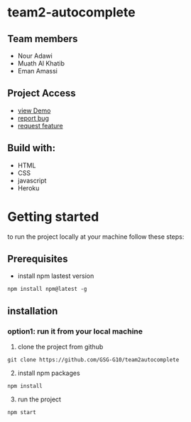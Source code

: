 # team2-autocomplete

## Team members
* Nour Adawi
* Muath Al Khatib
* Eman Amassi

## Project Access
* [view Demo](https://team2-auto-complete.herokuapp.com/)
* [report bug](https://github.com/GSG-G10/team2-autocomplete/issues)
* [request feature](https://github.com/GSG-G10/team2-autocomplete/issues)

## Build with: 
* HTML
* CSS
* javascript
* Heroku

# Getting started
to run the project locally at your machine follow these steps: 

## Prerequisites
* install npm lastest version
```
npm install npm@latest -g
```

## installation
### option1: run it from your local machine
1. clone the project from github
 ```
git clone https://github.com/GSG-G10/team2autocomplete
```
2. install npm packages
```
npm install 
```
3. run the project
```
npm start
```
